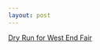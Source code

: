 ```yaml
---
layout: post
---
```


<a href="http://www.cochiselinux.com/activities/DryRunWEF">Dry Run for West End Fair</a>
